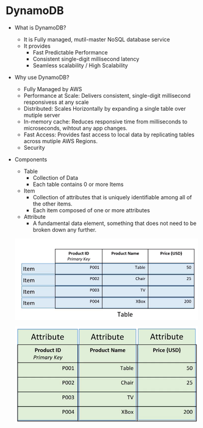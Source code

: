 # DynamoDB

* What is DynamoDB?
   - It is Fully managed, mutil-master NoSQL database service
   - It provides 
      - Fast Predictable Performance
      - Consistent single-digit millisecond latency 
      - Seamless scalability / High Scalability 
 * Why use DynamoDB?
   - Fully Managed by AWS
   - Performance at Scale: Delivers consistent, single-digit millisecond responsivess at any scale 
   - Distributed: Scales Horizontally by expanding a single table over mutiple server
   - In-memory cache: Reduces responsive time from milliseconds to microseconds, wihtout any app changes.
   - Fast Access: Provides fast access to local data by replicating tables across mutiple AWS Regions. 
   - Security 
    
  * Components 
    - Table
         - Collection of Data
         - Each table contains 0 or more Items
    - Item
         - Collection of attributes that is uniquely identifiable among all of the other items.
         - Each item composed of one or more attributes 
     - Attribute
         - A fundamental data element, something that does not need to be broken down any further.
           
    ![Items.PNG](/Items.PNG)
    
    ![Attributes.PNG](/Attributes.PNG)
